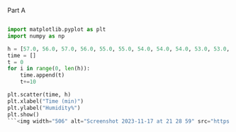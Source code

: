 Part A
```py

import matplotlib.pyplot as plt
import numpy as np

h = [57.0, 56.0, 57.0, 56.0, 55.0, 55.0, 54.0, 54.0, 54.0, 53.0, 53.0, 54.0, 53.0, 53.0, 52.0, 52.0, 51.0, 51.0, 51.0, 50.0, 50.0, 49.0, 50.0, 49.0, 49.0, 48.0, 49.0, 49.0, 48.0, 48.0, 48.0, 49.0]
time = []
t = 0
for i in range(0, len(h)):
    time.append(t)
    t+=10

plt.scatter(time, h)
plt.xlabel("Time (min)")
plt.ylabel("Humidity%")
plt.show()
```<img width="506" alt="Screenshot 2023-11-17 at 21 28 59" src="https://github.com/NaomiRozenberg/unit2_repo/assets/142605919/c48b8503-6f85-4017-93d3-27074d8a46fa">
